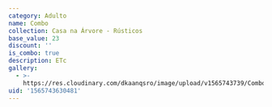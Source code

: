 ```yaml
---
category: Adulto
name: Combo
collection: Casa na Árvore - Rústicos
base_value: 23
discount: ''
is_combo: true
description: ETc
gallery:
  - >-
    https://res.cloudinary.com/dkaanqsro/image/upload/v1565743739/Combo_casamento_msirwq.jpg
uid: '1565743630481'
---
```


